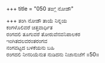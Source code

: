 +++
title = "050 ತಙ್ಗಿ ನೋಡೌ"

+++
ತಂಗಿ ನೋಡೌ ತಾಯೆ ನಿನ್ನಯ  
ಕಂಗಳೊಲಿವರೆ ಚಿತ್ತವಾರ್ಧಿತ  
ರಂಗದಲಿ ತೂಗುವರೆ ತೋರುವೆನವನಿಪಾಲಕರ   
ಇಂಗಿತದಲವರಂತರಂಗವ  
ನಂಗವಟ್ಟದ ಬಳಕೆಯನು ಬಹಿ  
ರಂಗದಲಿ ನೀನರಿಯೆನುತ ನುಡಿದನು ನಿಜಾನುಜೆಗೆ     ॥50॥